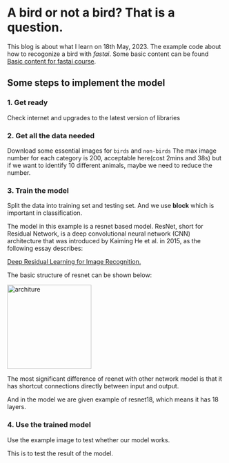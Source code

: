 # A bird or not a bird? That is a question.
This blog is about what I learn on 18th May, 2023. The example code about how to recogonize a bird with *fastai*.
Some basic content can be found [Basic content for fastai course](https://www.fast.ai/posts/2020-01-16-fast_template.html).
## Some steps to implement the model
### 1. Get ready
Check internet and upgrades to the latest version of libraries
### 2. Get all the data needed
Download some essential images for `birds` and `non-birds`
The max image number for each category is 200, acceptable here(cost 2mins and 38s) but if we want to identify 10 different animals, maybe we need to reduce the number.
### 3. Train the model
Split the data into training set and testing set. And we use **block** which is important in classification. 

The model in this example is a resnet based model. ResNet, short for Residual Network, is a deep convolutional neural network (CNN) architecture that was introduced by Kaiming He et al. in 2015, as the following essay describes:

[Deep Residual Learning for Image Recognition.](https://ieeexplore-ieee-org.ezproxy.library.uq.edu.au/stamp/stamp.jsp?tp=&arnumber=7780459)

The basic structure of resnet can be shown below:

<img width="195" alt="architure" src="https://github.com/leoleoleoM/leoleoleoM.github.io/assets/127401136/8e21f192-4329-4881-b760-b66eb7188f40">

The most significant difference of reenet with other network model is that it has shortcut connections directly between input and output.

And in the model we are given example of resnet18, which means it has 18 layers.
### 4. Use the trained model

Use the example image to test whether our model works.

This is to test the result of the model.
